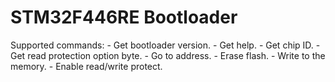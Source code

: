 # STM32F446RE Bootloader
Supported commands:
	- Get bootloader version.
	- Get help.
	- Get chip ID.
	- Get read protection option byte.
	- Go to address.
	- Erase flash.
	- Write to the memory.
	- Enable read/write protect.
